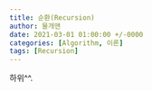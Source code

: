 ```yaml
---
title: 순환(Recursion)
author: 물개맨
date: 2021-03-01 01:00:00 +/-0000
categories: [Algorithm, 이론]
tags: [Recursion]
---
```


하위^^.